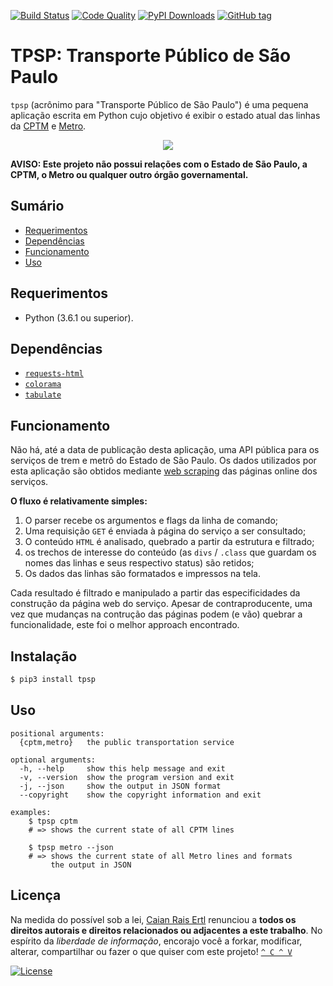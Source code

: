 [![Build Status][travis-shield]][travis-url]
[![Code Quality][lgtm-shield]][lgtm-url]
[![PyPI Downloads][pypi-shield]][pypi-url]
[![GitHub tag][tag-shield]][tag-url]

[travis-shield]: https://img.shields.io/travis/caian-org/tpsp.svg?logo=travis-ci&logoColor=FFF&style=flat-square
[travis-url]: https://travis-ci.org/caian-org/tpsp

[lgtm-shield]: https://img.shields.io/lgtm/grade/python/g/caian-org/tpsp.svg?logo=lgtm&style=flat-square
[lgtm-url]: https://lgtm.com/projects/g/caian-org/tpsp/context:python

[pypi-shield]: https://img.shields.io/pypi/dm/tpsp?logo=python&logoColor=fff&style=flat-square
[pypi-url]: https://pypi.org/project/tpsp

[tag-shield]: https://img.shields.io/github/tag/caian-org/tpsp.svg?logo=git&logoColor=FFF&style=flat-square
[tag-url]: https://github.com/caian-org/tpsp/releases

# TPSP: Transporte Público de São Paulo

`tpsp` (acrônimo para "Transporte Público de São Paulo") é uma pequena aplicação
escrita em Python cujo objetivo é exibir o estado atual das linhas da [CPTM] e
[Metro].

<p align="center">
  <img src="docs/tpsp.gif">
</p>

**AVISO: Este projeto não possui relações com o Estado de São Paulo, a CPTM, o
Metro ou qualquer outro órgão governamental.**

[CPTM]: https://www.cptm.sp.gov.br/
[Metro]: http://www.metro.sp.gov.br/sistemas/direto-do-metro-via4/index.aspx


## Sumário

- [Requerimentos](#requerimentos)
- [Dependências](#dependencias)
- [Funcionamento](#funcionamento)
- [Uso](#uso)


## Requerimentos

- Python (3.6.1 ou superior).


## Dependências

- [`requests-html`](https://github.com/kennethreitz/requests-html)
- [`colorama`](https://github.com/tartley/colorama)
- [`tabulate`](https://bitbucket.org/astanin/python-tabulate)

## Funcionamento

Não há, até a data de publicação desta aplicação, uma API pública para os
serviços de trem e metrô do Estado de São Paulo. Os dados utilizados por esta
aplicação são obtidos mediante [web scraping] das páginas online dos serviços.

**O fluxo é relativamente simples:**

1. O parser recebe os argumentos e flags da linha de comando;
1. Uma requisição `GET` é enviada à página do serviço a ser consultado;
1. O conteúdo `HTML` é analisado, quebrado a partir da estrutura e filtrado;
1. os trechos de interesse do conteúdo (as `divs` / `.class` que guardam os
   nomes das linhas e seus respectivo status) são retidos;
1. Os dados das linhas são formatados e impressos na tela.

Cada resultado é filtrado e manipulado a partir das especificidades da construção
da página web do serviço. Apesar de contraproducente, uma vez que mudanças na
contrução das páginas podem (e vão) quebrar a funcionalidade, este foi o melhor
approach encontrado.

[web scraping]: https://en.wikipedia.org/wiki/Web_scraping


## Instalação

```sh
$ pip3 install tpsp
```


## Uso

```
positional arguments:
  {cptm,metro}   the public transportation service

optional arguments:
  -h, --help     show this help message and exit
  -v, --version  show the program version and exit
  -j, --json     show the output in JSON format
  --copyright    show the copyright information and exit

examples:
    $ tpsp cptm
    # => shows the current state of all CPTM lines

    $ tpsp metro --json
    # => shows the current state of all Metro lines and formats
         the output in JSON
```

## Licença

Na medida do possível sob a lei, [Caian Rais Ertl][me] renunciou a __todos os
direitos autorais e direitos relacionados ou adjacentes a este trabalho__. No
espírito da _liberdade de informação_, encorajo você a forkar, modificar,
alterar, compartilhar ou fazer o que quiser com este projeto! [`^ C ^ V`][kopimi]

[![License][cc-shield]][cc-url]

[me]: https://github.com/upsetbit
[cc-shield]: https://forthebadge.com/images/badges/cc-0.svg
[cc-url]: http://creativecommons.org/publicdomain/zero/1.0

[kopimi]: https://kopimi.com
